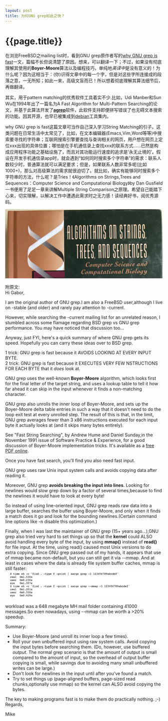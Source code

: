 ```yaml
---
layout: post
title: 为何GNU grep如此之快？
---
```

{{page.title}}
================================

在浏览FreeBSD之mailing list时，看到GNU grep原作者写的[why GNU grep is fast](https://lists.freebsd.org/pipermail/freebsd-current/2010-August/019310.html)一文，篇幅不长但说清楚了原因。想来，可以翻译一下；不过，如果没有彻底理解其使用的**Boyer-Moore**算法以及编程技巧，单纯地*英译中*是没有意义的！为什么呢？因为这相当于：(你)识得文章中的每一个字，但是对这些字所连接成的段落之意，一无所知；如此一来，高级文盲而已！所以想着彻底理解其算法细节后，再做翻译。<br/>

其实，用于pattern matching的优秀软件工具着实不少.比如，Udi Manber和Sun Wu在1994年出了一篇名为A Fast Algorithm for Multi-Pattern Searching的论文，并基于此算法开发了[**agrep**](https://www.tgries.de/agrep/)软件，此软件支持即便拼写错误了也无碍文本搜索的功能。因其开源，也早已被集成到[debian](https://manpages.debian.org/stretch/glimpse/agrep.1.en.html)工具集内。<br/>

why GNU grep is fast这篇文章可当作自己深入学习String Matching的引子。这类问题在日常生活中太常见了，比如，在文本编辑器(Emacs,Vim,Word等等)中搜索要寻找的字符串；互联网搜索引擎要查找与查询相关的网页，用户想在网页上定位xxx出现的具体位置；哪怕是在手机通信录上查找xxx的联系方式......已然是构成应用程序功能之基础设施了，而且对其功能运行速度的追求是‘永无止境的’。假设在开发手机通信录app时，就会遇到“如何同时搜索多个字符串”的需求：联系人数较少时，普通算法就可以满足要求；但是，如果联系人数非常多呢(比如1000+)，那么对高级算法的需求就很迫切了。就比如，确实有能够同时搜索多个字符串的方法，什么呢？是Tries！《Algorithms on Strings,Trees and Sequences：Computer Science and Computational Biology》by Dan Gusfield一书便用了足足一章来讲解Multiple String Comparison之原理。希望自己能踏下心来，切实理解，以解决工作中遭遇此需求时之无力感！读经典好书，阅优秀源码。<br/>

<img src="/images/posts/2020-07-20/Algorithms_on_Strings_Trees_and_Sequences.jpeg">

附原文:<br/>
Hi Gabor,<br/>

I am the original author of GNU grep.I am also a FreeBSD user,although I live on -stable (and older) and rarely pay attention to -current.<br/>

However, while searching the -current mailing list for an unrelated reason, I stumbled across some flamage regarding BSD grep vs GNU grep performance.  You may have noticed that discussion too...<br/>

Anyway, just FYI, here's a quick summary of where GNU grep gets its speed.  Hopefully you can carry these ideas over to BSD grep.<br/>

1 trick: GNU grep is fast because it AVOIDS LOOKING AT EVERY INPUT BYTE.<br/>
2 trick: GNU grep is fast because it EXECUTES VERY FEW NSTRUCTIONS FOR EACH BYTE that it *does* look at.<br/>

GNU grep uses the well-known **Boyer-Moore** algorithm, which looks first for the final letter of the target string, and uses a lookup table to tell it how far ahead it can skip in the input whenever it finds a non-matching character.<br/>

GNU grep also unrolls the inner loop of Boyer-Moore, and sets up the Boyer-Moore delta table entries in such a way that it doesn't need to do the loop exit test at every unrolled step.  The result of this is that, in the limit, GNU grep averages fewer than 3 x86 instructions executed for each input byte it actually looks at (and it skips many bytes entirely).<br/>


See "Fast String Searching", by Andrew Hume and Daniel Sunday,in the November 1991 issue of Software Practice & Experience, for a good discussion of Boyer-Moore implementation tricks.  It's available as a [free PDF online](http://citeseerx.ist.psu.edu/viewdoc/download?spm=a2c4e.10696291.0.0.7e6619a4UGbS11&doi=10.1.1.13.9460&rep=rep1&type=pdf).<br/>

Once you have fast search, you'll find you also need fast input.<br/>

GNU grep uses raw Unix input system calls and avoids copying data after reading it.<br/>

Moreover, GNU grep **avoids breaking the input into lines**.  Looking for newlines would slow grep down by a factor of several times,because to find the newlines it would have to look at every byte!<br/>

So instead of using line-oriented input, GNU grep reads raw data into a large buffer, searches the buffer using Boyer-Moore, and only when it finds a match does it go and look for the bounding newlines.(Certain command line options like -n disable this optimization.)<br/>

Finally, when I was last the maintainer of GNU grep (15+ years ago...),GNU grep also tried very hard to set things up so that the **kernel** could ALSO avoid handling every byte of the input, by using **mmap()** instead of **read()** for file input.  At the time, using read() caused most Unix versions to do extra copying.  Since GNU grep passed out of my hands, it appears that use of mmap became non-default, but you can still get it via --mmap.  And at least in cases where the data is already file system buffer caches, mmap is still faster:<br/>
<img src="/images/posts/2020-07-20/why_GNU_grep_is_fast_time.png">

workload was a 648 megabyte MH mail folder containing 41000 messages.So even nowadays, using --mmap can be worth a >20% speedup.<br/>

Summary:
- Use Boyer-Moore (and unroll its inner loop a few times).
- Roll your own unbuffered input using raw system calls.  Avoid copying the input bytes before searching them.  (Do, however, use buffered *output*.  The normal grep scenario is that the amount of output is small compared to the amount of input, so the overhead of output buffer copying is small, while savings due to avoiding many small unbuffered writes can be large.)
- Don't look for newlines in the input until after you've found a match.
- Try to set things up (page-aligned buffers, page-sized read chunks,optionally use mmap) so the kernel can ALSO avoid copying the bytes.

The key to making programs fast is to make them do practically nothing. ;-)<br/>
Regards,<br/>

Mike




